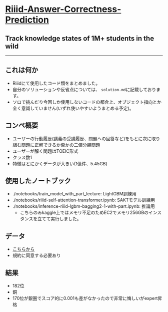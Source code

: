 # [Riiid-Answer-Correctness-Prediction](https://www.kaggle.com/c/riiid-test-answer-prediction/overview)
## Track knowledge states of 1M+ students in the wild
------
## これは何か
- Riiidにて使用したコード類をまとめました。
- 自分のソリューションや反省点については、 `solution.md`に記載しております。
- ソロで挑んだり今回しか使用しないコードの都合上、オブジェクト指向とか全く意識していません(いずれ使いやすいようまとめる予定)。

## コンペ概要
- ユーザーの行動履歴(講義の受講履歴、問題への回答など)をもとに次に取り組む問題に正解できるか否かの二値分類問題
- ユーザーが解く問題はTOEIC形式
- クラス数1
- 特徴はとにかくデータが大きい(1億件、5.45GB)

## 使用したノートブック
- ./notebooks/train_model_with_part_lecture: LightGBM訓練用
- ./notebooks/riiid-self-attention-transformer.ipynb: SAKTモデル訓練用
- ./notebooks/inference-riiid-lgbm-bagging2-1-with-part.ipynb: 推論用
    - こちらのみkaggle上ではメモリ不足のためEC2でメモリ256GBのインスタンスを立てて実行しました。

## データ
- [こちらから](https://www.kaggle.com/c/riiid-test-answer-prediction/data)
- 規約に同意する必要あり

## 結果
- 182位
- 銅
- 170位が銀圏でスコア的に0.001も差がなかったので非常に悔しいがexpert昇格